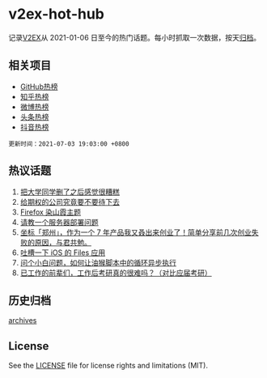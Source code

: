 # v2ex-hot-hub

 记录[V2EX](https://www.v2ex.com/)从 2021-01-06 日至今的热门话题。每小时抓取一次数据，按天[归档](archives)。
 
 ## 相关项目

- [GitHub热榜](https://github.com/snaildev/github-hot-hub)
- [知乎热榜](https://github.com/snaildev/zhihu-hot-hub)
- [微博热榜](https://github.com/snaildev/weibo-hot-hub)
- [头条热榜](https://github.com/snaildev/toutiao-hot-hub)
- [抖音热榜](https://github.com/snaildev/douyin-hot-hub)


 `更新时间：2021-07-03 19:03:00 +0800`

## 热议话题

1. [把大学同学删了之后感觉很糟糕](https://www.v2ex.com/t/787210)
1. [给期权的公司究竟要不要待下去](https://www.v2ex.com/t/787259)
1. [Firefox 染山霞主题](https://www.v2ex.com/t/787228)
1. [请教一个服务器部署问题](https://www.v2ex.com/t/787220)
1. [坐标「郑州」，作为一个 7 年产品我又叒出来创业了！简单分享前几次创业失败的原因，与君共勉。](https://www.v2ex.com/t/787263)
1. [吐槽一下 iOS 的 Files 应用](https://www.v2ex.com/t/787243)
1. [问个小白问题，如何让油猴脚本中的循环异步执行](https://www.v2ex.com/t/787256)
1. [已工作的前辈们，工作后考研真的很难吗？（对比应届考研）](https://www.v2ex.com/t/787236)

## 历史归档

[archives](archives)

## License

See the [LICENSE](LICENSE) file for license rights and limitations (MIT).
